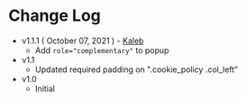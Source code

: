 # Change Log
- v1.1.1 ( October 07, 2021 ) - [Kaleb](mailto:kaleb@flowpress.com)
    - Add `role="complementary"` to popup
- v1.1
    - Updated required padding on ".cookie_policy .col_left"
- v1.0
    - Initial
    